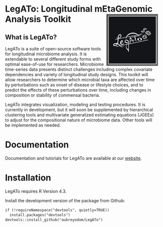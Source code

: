 # LegATo: Longitudinal mEtaGenomic Analysis Toolkit <img src="https://github.com/aubreyodom/Legato-docs/blob/main/legato-logo.jpg?raw=true" align="right" width="170" />

## What is LegATo?

LegATo is a suite of open-source software tools for longitudinal microbiome analysis. It is extendable to
several different study forms with optimal ease-of-use for researchers. Microbiome time-series data
presents distinct challenges including complex covariate dependencies and variety of longitudinal study
designs. This toolkit will allow researchers to determine which microbial taxa are affected over time by
perturbations such as onset of disease or lifestyle choices, and to predict the effects of these perturbations
over time, including changes in composition or stability of commensal bacteria. 

LegATo integrates visualization, modeling and testing procedures. It is currently in development, but it will soon be supplemented by hierarchical clustering tools and multivariate generalized estimating equations (JGEEs) to adjust for the compositional nature of microbiome data. Other tools will be implemented as needed.

# Documentation
Documentation and tutorials for LegATo are available at our [website](https://aubreyodom.github.io/LegATo-docs/).


# Installation
LegATo requires R Version 4.3.

Install the development version of the package from Github:

```
if (!requireNamespace("devtools", quietly=TRUE))
  install.packages("devtools")
devtools::install_github("aubreyodom/LegATo")
```
